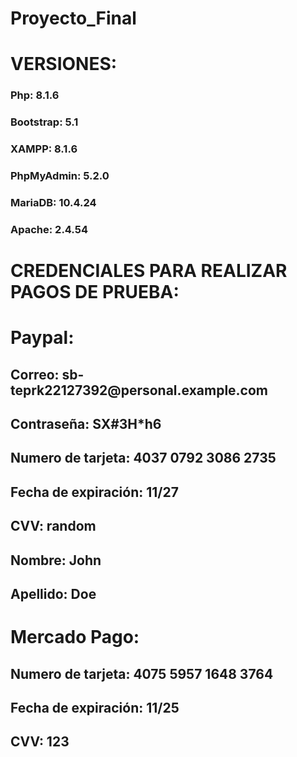 # Proyecto_Final

# VERSIONES:

<h3> Php: 8.1.6 </h2>
<h3> Bootstrap: 5.1 </h2>
<h3> XAMPP: 8.1.6 </h2>
<h3> PhpMyAdmin: 5.2.0 </h2>
<h3> MariaDB: 10.4.24 </h2>
<h3> Apache: 2.4.54 </h2>


# CREDENCIALES PARA REALIZAR PAGOS DE PRUEBA: 
  
<h1> Paypal: </h1>
  
<h2> Correo: sb-teprk22127392@personal.example.com </h2>
<h2> Contraseña: SX#3H*h6 </h2>
<h2> Numero de tarjeta: 4037 0792 3086 2735 </h2>
<h2> Fecha de expiración: 11/27 </h2>
<h2> CVV: random </h2>
<h2> Nombre: John </h2>
<h2> Apellido: Doe </h2>
     
<h1> Mercado Pago: </h1>

<h2> Numero de tarjeta: 4075 5957 1648 3764 </h2>
<h2> Fecha de expiración: 11/25 </h2>
<h2> CVV: 123 </h2>
